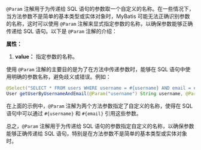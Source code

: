 `@Param` 注解用于为传递给 SQL 语句的参数取一个自定义的名称。在一些情况下，当方法参数不是简单的基本类型或实体对象时，MyBatis 可能无法正确识别参数的名称，这时可以使用 `@Param` 注解来显式指定参数的名称，以确保参数能够正确传递给 SQL 语句。以下是 `@Param` 注解的介绍：

**属性：**

1. **value：** 指定参数的名称。

使用 `@Param` 注解的主要目的是为了在方法中传递参数时，能够在 SQL 语句中使用明确的参数名称，避免歧义或错误。例如：

```java
@Select("SELECT * FROM users WHERE username = #{username} AND email = #{email}")
User getUserByUsernameAndEmail(@Param("username") String username, @Param("email") String email);
```

在上面的示例中，`@Param` 注解为两个方法参数指定了自定义的名称，使得在 SQL 语句中可以通过 `#{username}` 和 `#{email}` 引用这些参数。

总之，`@Param` 注解用于为传递给 SQL 语句的参数指定自定义的名称，以确保参数能够正确传递给 SQL 语句，特别是在方法参数不是简单的基本类型或实体对象时。
